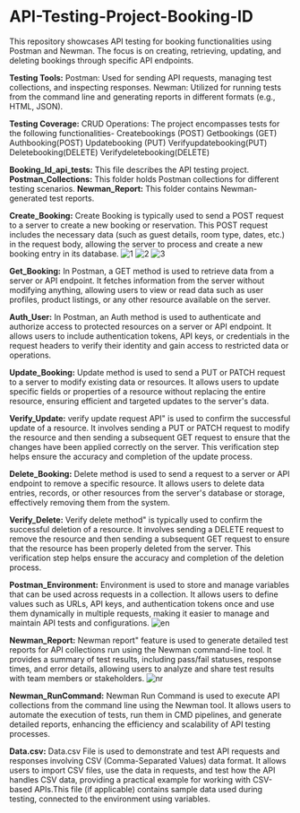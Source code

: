 # API-Testing-Project-Booking-ID
This repository showcases API testing for booking functionalities using Postman and Newman. The focus is on creating, retrieving, updating, and deleting bookings through specific API endpoints.

**Testing Tools:**
Postman: Used for sending API requests, managing test collections, and inspecting responses.
Newman: Utilized for running tests from the command line and generating reports in different formats (e.g., HTML, JSON).

**Testing Coverage:**
CRUD Operations: The project encompasses tests for the following functionalities-
Createbookings (POST)
Getbookings (GET)
Authbooking(POST)
Updatebooking (PUT)
Verifyupdatebooking(PUT)
Deletebooking(DELETE)
Verifydeletebooking(DELETE)

**Booking_Id_api_tests:** This file describes the API testing project.
**Postman_Collections:** This folder holds Postman collections for different testing scenarios.
**Newman_Report:** This folder contains Newman-generated test reports.

**Create_Booking:**
Create Booking is typically used to send a POST request to a server to create a new booking or reservation. This POST request includes the necessary data (such as guest details, room type, dates, etc.) in the request body, allowing the server to process and create a new booking entry in its database.
![1](https://github.com/FalguniMalakar/API-Testing-Project-Booking-ID/assets/153453822/502a2841-5e96-4269-a81a-0c46a39ec82e)
![2](https://github.com/FalguniMalakar/API-Testing-Project-Booking-ID/assets/153453822/99acec72-a449-4a4f-9aca-6a800a725e1c)
![3](https://github.com/FalguniMalakar/API-Testing-Project-Booking-ID/assets/153453822/6487153a-cdd6-4143-9674-7c9d7aa6f6e4)

**Get_Booking:**
In Postman, a GET method is used to retrieve data from a server or API endpoint. It fetches information from the server without modifying anything, allowing users to view or read data such as user profiles, product listings, or any other resource available on the server.

**Auth_User:**
In Postman, an Auth method is used to authenticate and authorize access to protected resources on a server or API endpoint. It allows users to include authentication tokens, API keys, or credentials in the request headers to verify their identity and gain access to restricted data or operations.

**Update_Booking:**
Update method is used to send a PUT or PATCH request to a server to modify existing data or resources. It allows users to update specific fields or properties of a resource without replacing the entire resource, ensuring efficient and targeted updates to the server's data.

**Verify_Update:**
verify update request API" is used to confirm the successful update of a resource. It involves sending a PUT or PATCH request to modify the resource and then sending a subsequent GET request to ensure that the changes have been applied correctly on the server. This verification step helps ensure the accuracy and completion of the update process.

**Delete_Booking:**
Delete method is used to send a request to a server or API endpoint to remove a specific resource. It allows users to delete data entries, records, or other resources from the server's database or storage, effectively removing them from the system.

**Verify_Delete:**
Verify delete method" is typically used to confirm the successful deletion of a resource. It involves sending a DELETE request to remove the resource and then sending a subsequent GET request to ensure that the resource has been properly deleted from the server. This verification step helps ensure the accuracy and completion of the deletion process.

**Postman_Environment:**
Environment is used to store and manage variables that can be used across requests in a collection. It allows users to define values such as URLs, API keys, and authentication tokens once and use them dynamically in multiple requests, making it easier to manage and maintain API tests and configurations.
![en](https://github.com/FalguniMalakar/API-Testing-Project-Booking-ID/assets/153453822/128774ba-8333-44d3-aa10-8ee4459d6043)

**Newman_Report:**
Newman report" feature is used to generate detailed test reports for API collections run using the Newman command-line tool. It provides a summary of test results, including pass/fail statuses, response times, and error details, allowing users to analyze and share test results with team members or stakeholders.
![nr](https://github.com/FalguniMalakar/API-Testing-Project-Booking-ID/assets/153453822/e6d12988-ba21-4d60-99af-e7423bbe0bec)

**Newman_RunCommand:**
Newman Run Command is used to execute API collections from the command line using the Newman tool. It allows users to automate the execution of tests, run them in CMD pipelines, and generate detailed reports, enhancing the efficiency and scalability of API testing processes.

**Data.csv:**
Data.csv File is used to demonstrate and test API requests and responses involving CSV (Comma-Separated Values) data format. It allows users to import CSV files, use the data in requests, and test how the API handles CSV data, providing a practical example for working with CSV-based APIs.This file (if applicable) contains sample data used during testing, connected to the environment using variables.
